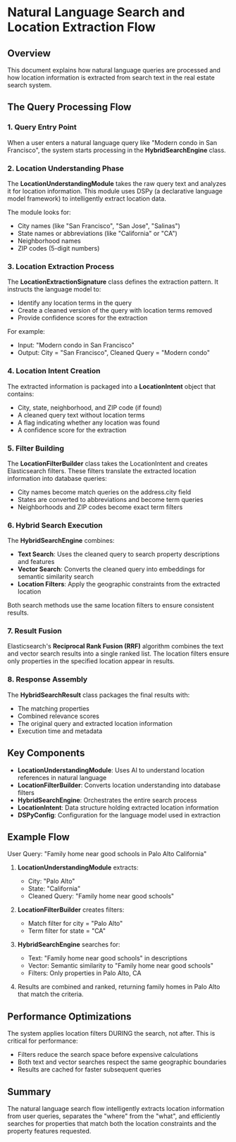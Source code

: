 # Natural Language Search and Location Extraction Flow

## Overview
This document explains how natural language queries are processed and how location information is extracted from search text in the real estate search system.

## The Query Processing Flow

### 1. Query Entry Point
When a user enters a natural language query like "Modern condo in San Francisco", the system starts processing in the **HybridSearchEngine** class.

### 2. Location Understanding Phase
The **LocationUnderstandingModule** takes the raw query text and analyzes it for location information. This module uses DSPy (a declarative language model framework) to intelligently extract location data.

The module looks for:
- City names (like "San Francisco", "San Jose", "Salinas")
- State names or abbreviations (like "California" or "CA")
- Neighborhood names
- ZIP codes (5-digit numbers)

### 3. Location Extraction Process
The **LocationExtractionSignature** class defines the extraction pattern. It instructs the language model to:
- Identify any location terms in the query
- Create a cleaned version of the query with location terms removed
- Provide confidence scores for the extraction

For example:
- Input: "Modern condo in San Francisco"
- Output: City = "San Francisco", Cleaned Query = "Modern condo"

### 4. Location Intent Creation
The extracted information is packaged into a **LocationIntent** object that contains:
- City, state, neighborhood, and ZIP code (if found)
- A cleaned query text without location terms
- A flag indicating whether any location was found
- A confidence score for the extraction

### 5. Filter Building
The **LocationFilterBuilder** class takes the LocationIntent and creates Elasticsearch filters. These filters translate the extracted location information into database queries:
- City names become match queries on the address.city field
- States are converted to abbreviations and become term queries
- Neighborhoods and ZIP codes become exact term filters

### 6. Hybrid Search Execution
The **HybridSearchEngine** combines:
- **Text Search**: Uses the cleaned query to search property descriptions and features
- **Vector Search**: Converts the cleaned query into embeddings for semantic similarity search
- **Location Filters**: Apply the geographic constraints from the extracted location

Both search methods use the same location filters to ensure consistent results.

### 7. Result Fusion
Elasticsearch's **Reciprocal Rank Fusion (RRF)** algorithm combines the text and vector search results into a single ranked list. The location filters ensure only properties in the specified location appear in results.

### 8. Response Assembly
The **HybridSearchResult** class packages the final results with:
- The matching properties
- Combined relevance scores
- The original query and extracted location information
- Execution time and metadata

## Key Components

- **LocationUnderstandingModule**: Uses AI to understand location references in natural language
- **LocationFilterBuilder**: Converts location understanding into database filters
- **HybridSearchEngine**: Orchestrates the entire search process
- **LocationIntent**: Data structure holding extracted location information
- **DSPyConfig**: Configuration for the language model used in extraction

## Example Flow

User Query: "Family home near good schools in Palo Alto California"

1. **LocationUnderstandingModule** extracts:
   - City: "Palo Alto"
   - State: "California"
   - Cleaned Query: "Family home near good schools"

2. **LocationFilterBuilder** creates filters:
   - Match filter for city = "Palo Alto"
   - Term filter for state = "CA"

3. **HybridSearchEngine** searches for:
   - Text: "Family home near good schools" in descriptions
   - Vector: Semantic similarity to "Family home near good schools"
   - Filters: Only properties in Palo Alto, CA

4. Results are combined and ranked, returning family homes in Palo Alto that match the criteria.

## Performance Optimizations

The system applies location filters DURING the search, not after. This is critical for performance:
- Filters reduce the search space before expensive calculations
- Both text and vector searches respect the same geographic boundaries
- Results are cached for faster subsequent queries

## Summary

The natural language search flow intelligently extracts location information from user queries, separates the "where" from the "what", and efficiently searches for properties that match both the location constraints and the property features requested.